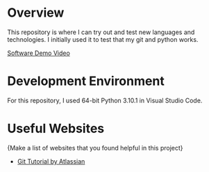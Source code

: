 # Overview

This repository is where I can try out and test new languages and technologies. I initially used it to test that my git and python works.

[Software Demo Video](http://youtube.link.goes.here)

# Development Environment

For this repository, I used 64-bit Python 3.10.1 in Visual Studio Code.

# Useful Websites

{Make a list of websites that you found helpful in this project}
* [Git Tutorial by Atlassian](https://www.atlassian.com/git/tutorials)